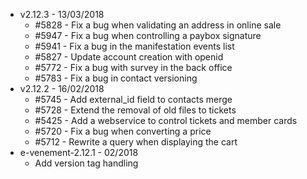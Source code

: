 - v2.12.3 - 13/03/2018
  - #5828 - Fix a bug when validating an address in online sale
  - #5947 - Fix a bug when controlling a paybox signature
  - #5941 - Fix a bug in the manifestation events list
  - #5827 - Update account creation with openid
  - #5772 - Fix a bug with survey in the back office
  - #5783 - Fix a bug in contact versioning
- v2.12.2 - 16/02/2018
  - #5745 - Add external_id field to contacts merge
  - #5728 - Extend the removal of old files to tickets
  - #5425 - Add a webservice to control tickets and member cards
  - #5720 - Fix a bug when converting a price
  - #5712 - Rewrite a query when displaying the cart
- e-venement-2.12.1 - 02/2018
  - Add version tag handling
